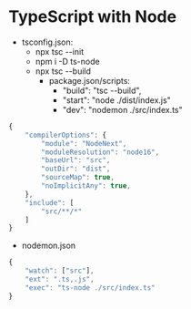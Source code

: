 # TypeScript with Node

- tsconfig.json: 
    - npx tsc --init 
    - npm i -D ts-node
    - npx tsc --build
        - package.json/scripts:
            - "build": "tsc --build",
            - "start": "node ./dist/index.js"
            - "dev": "nodemon ./src/index.ts"
```js
{
    "compilerOptions": {
        "module": "NodeNext",
        "moduleResolution": "node16",
        "baseUrl": "src",
        "outDir": "dist",
        "sourceMap": true,
        "noImplicitAny": true,
    },
    "include": [
        "src/**/*"
    ]
}
```

- nodemon.json
```js
{
    "watch": ["src"],
    "ext": ".ts,.js",
    "exec": "ts-node ./src/index.ts"
}
```
